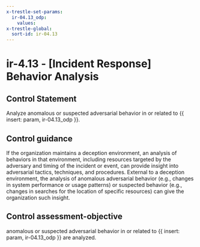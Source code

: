 ```yaml
---
x-trestle-set-params:
  ir-04.13_odp:
    values:
x-trestle-global:
  sort-id: ir-04.13
---
```


# ir-4.13 - \[Incident Response\] Behavior Analysis

## Control Statement

Analyze anomalous or suspected adversarial behavior in or related to {{ insert: param, ir-04.13_odp }}.

## Control guidance

If the organization maintains a deception environment, an analysis of behaviors in that environment, including resources targeted by the adversary and timing of the incident or event, can provide insight into adversarial tactics, techniques, and procedures. External to a deception environment, the analysis of anomalous adversarial behavior (e.g., changes in system performance or usage patterns) or suspected behavior (e.g., changes in searches for the location of specific resources) can give the organization such insight.

## Control assessment-objective

anomalous or suspected adversarial behavior in or related to {{ insert: param, ir-04.13_odp }} are analyzed.
